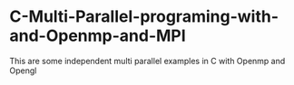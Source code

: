 # C-Multi-Parallel-programing-with-and-Openmp-and-MPI
This are some independent multi parallel examples in C with Openmp and Opengl
